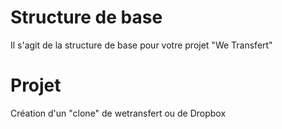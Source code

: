 # Structure de base

Il s'agit de la structure de base pour votre projet "We Transfert"

# Projet

Création d'un "clone" de wetransfert  ou de Dropbox
